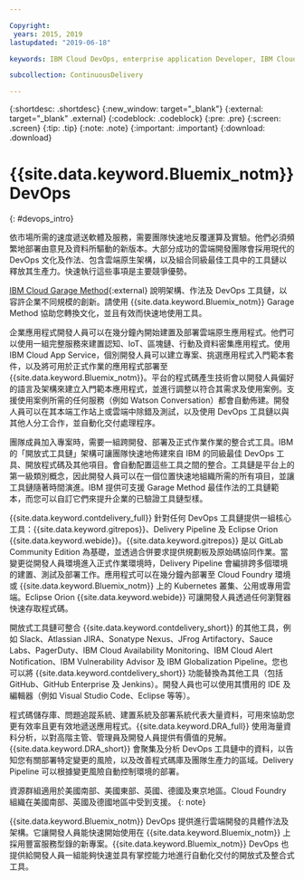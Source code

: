 ```yaml
---

Copyright:
 years: 2015, 2019
lastupdated: "2019-06-18"

keywords: IBM Cloud DevOps, enterprise application Developer, IBM Cloud Garage Method

subcollection: ContinuousDelivery

---
```


{:shortdesc: .shortdesc}
{:new_window: target="_blank"}
{:external: target="_blank" .external}
{:codeblock: .codeblock}
{:pre: .pre}
{:screen: .screen}
{:tip: .tip}
{:note: .note}
{:important: .important}
{:download: .download}


# {{site.data.keyword.Bluemix_notm}} DevOps
{: #devops_intro}

依市場所需的速度遞送軟體及服務，需要團隊快速地反覆運算及實驗。他們必須頻繁地部署由意見及資料所驅動的新版本。大部分成功的雲端開發團隊會採用現代的 DevOps 文化及作法、包含雲端原生架構，以及組合同級最佳工具中的工具鏈以釋放其生產力。快速執行這些事項是主要競爭優勢。

[IBM Cloud Garage Method](https://www.ibm.com/cloud/garage){:external} 說明架構、作法及 DevOps 工具鏈，以容許企業不同規模的創新。請使用 {{site.data.keyword.Bluemix_notm}} Garage Method 協助您轉換文化，並且有效而快速地使用工具。

企業應用程式開發人員可以在幾分鐘內開始建置及部署雲端原生應用程式。他們可以使用一組完整服務來建置認知、IoT、區塊鏈、行動及資料密集應用程式。使用 IBM Cloud App Service，個別開發人員可以建立專案、挑選應用程式入門範本套件，以及將可用於正式作業的應用程式部署至 {{site.data.keyword.Bluemix_notm}}。平台的程式碼產生技術會以開發人員偏好的語言及架構來建立入門範本應用程式，並進行調整以符合其需求及使用案例。支援使用案例所需的任何服務（例如 Watson Conversation）都會自動佈建。開發人員可以在其本端工作站上或雲端中除錯及測試，以及使用 DevOps 工具鏈以與其他人分工合作，並自動化交付處理程序。

團隊成員加入專案時，需要一組跨開發、部署及正式作業作業的整合式工具。IBM 的「開放式工具鏈」架構可讓團隊快速地佈建來自 IBM 的同級最佳 DevOps 工具、開放程式碼及其他項目。會自動配置這些工具之間的整合。工具鏈是平台上的第一級類別概念，因此開發人員可以在一個位置快速地組織所需的所有項目，並讓工具鏈隨著時間演進。IBM 提供可支援 Garage Method 最佳作法的工具鏈範本，而您可以自訂它們來提升企業的已驗證工具鏈型樣。

{{site.data.keyword.contdelivery_full}} 針對任何 DevOps 工具鏈提供一組核心工具：{{site.data.keyword.gitrepos}}、Delivery Pipeline 及 Eclipse Orion {{site.data.keyword.webide}}。{{site.data.keyword.gitrepos}} 是以 GitLab Community Edition 為基礎，並透過合併要求提供規劃板及原始碼協同作業。當變更從開發人員環境進入正式作業環境時，Delivery Pipeline 會編排跨多個環境的建置、測試及部署工作。應用程式可以在幾分鐘內部署至 Cloud Foundry 環境或 {{site.data.keyword.Bluemix_notm}} 上的 Kubernetes 叢集、公用或專用雲端。Eclipse Orion {{site.data.keyword.webide}} 可讓開發人員透過任何瀏覽器快速存取程式碼。

開放式工具鏈可整合 {{site.data.keyword.contdelivery_short}} 的其他工具，例如 Slack、Atlassian JIRA、Sonatype Nexus、JFrog Artifactory、Sauce Labs、PagerDuty、IBM Cloud Availability Monitoring、IBM Cloud Alert Notification、IBM Vulnerability Advisor 及 IBM Globalization Pipeline。您也可以將 {{site.data.keyword.contdelivery_short}} 功能替換為其他工具（包括 GitHub、GitHub Enterprise 及 Jenkins）。開發人員也可以使用其慣用的 IDE 及編輯器（例如 Visual Studio Code、Eclipse 等等）。

程式碼儲存庫、問題追蹤系統、建置系統及部署系統代表大量資料，可用來協助您更有效率且更有效地遞送應用程式。{{site.data.keyword.DRA_full}} 使用海量資料分析，以對高階主管、管理員及開發人員提供有價值的見解。{{site.data.keyword.DRA_short}} 會聚集及分析 DevOps 工具鏈中的資料，以告知您有關部署特定變更的風險，以及改善程式碼庫及團隊生產力的區域。Delivery Pipeline 可以根據變更風險自動控制環境的部署。

資源群組適用於美國南部、美國東部、英國、德國及東京地區。Cloud Foundry 組織在美國南部、英國及德國地區中受到支援。
{: note}

{{site.data.keyword.Bluemix_notm}} DevOps 提供進行雲端開發的具體作法及架構。它讓開發人員能快速開始使用在 {{site.data.keyword.Bluemix_notm}} 上採用豐富服務型錄的新專案。{{site.data.keyword.Bluemix_notm}} DevOps 也提供給開發人員一組能夠快速並具有掌控能力地進行自動化交付的開放式及整合式工具。
